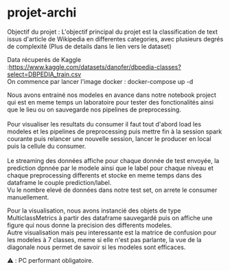# projet-archi
Objectif du projet : L'objectif principal du projet est la classification de text issus d'article de Wikipedia en differentes categories, avec plusieurs degrés de complexité (Plus de details dans le lien vers le dataset) <br />

Data récuperés de Kaggle :https://www.kaggle.com/datasets/danofer/dbpedia-classes?select=DBPEDIA_train.csv  <br />
On commence par lancer l'image docker : docker-compose up -d <br /> 

Nous avons entrainé nos modeles en avance dans notre notebook project qui est en meme temps un laboratoire pour tester des fonctionalités ainsi 
que le lieu ou on sauvegarde nos pipelines de preprocessing. <br /> <br />
Pour visualiser les resultats du consumer il faut tout d'abord load les modeles et les pipelines de preprocessing puis mettre fin 
à la session spark courante puis relancer une nouvelle session, lancer le producer en local puis la cellule du consumer. <br /> <br />
Le streaming des données affiche pour chaque donnée de test envoyée, 
la prediction dpnnée par le modele ainsi que le label pour chaque niveau et chaque preprocessing differents et stocke en meme temps dans des dataframe le couple prediction/label. <br />
Vu le nombre elevé de données dans notre test set, on arrete le consumer manuellement. <br />

Pour la visualisation, nous avons instancié des objets de type MulticlassMetrics à partir des dataframe sauvegardé puis on affiche une figure qui nous donne la precision des differents modeles. <br />
Autre visualisation mais peu interessante est la matrice de confusion pour les modeles à 7 classes, meme si elle n'est pas parlante, la vue de la diagonale nous permet de savoir si les modeles sont efficaces. 



⚠️ : PC performant obligatoire.
